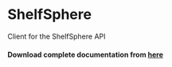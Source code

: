 # ShelfSphere

Client for the ShelfSphere API

#### Download complete documentation from [here](https://minhaskamal.github.io/DownGit/#/home?url=https://github.com/DGclasher/shelfsphere-api/blob/main/docs/library-management-system-docs-dg.pdf)

